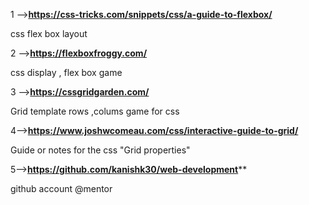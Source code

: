 1 -->**https://css-tricks.com/snippets/css/a-guide-to-flexbox/**

css flex box layout 


2 -->**https://flexboxfroggy.com/**

css display , flex box game


3 -->**https://cssgridgarden.com/**

Grid template rows ,colums game for css


4-->**https://www.joshwcomeau.com/css/interactive-guide-to-grid/**

Guide or notes for the css  "Grid properties"


5-->**https://github.com/kanishk30/web-development****

github account @mentor



